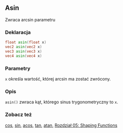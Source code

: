 ## Asin
Zwraca arcsin parametru

### Deklaracja
```glsl
float asin(float x)
vec2 asin(vec2 x)
vec3 asin(vec3 x)
vec4 asin(vec4 x)
```

### Parametry
```x``` określa wartość, której arcsin ma zostać zwrócony.

### Opis
```asin()``` zwraca kąt, którego sinus trygonometryczny to ```x```.

<div class="simpleFunction" data="y = asin(x); "></div>

### Zobacz też
[cos](/glossary/?search=cos), [sin](/glossary/?search=sin), [acos](/glossary/?search=acos), [tan](/glossary/?search=tan), [atan](/glossary/?search=atan), [Rozdział 05: Shaping Functions](/05/)